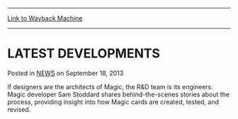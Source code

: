
---
[Link to Wayback Machine](https://web.archive.org/web/20220527044328/https://magic.wizards.com/en/articles/archive/latest-developments-2013-09-18)

[_metadata_:description]:- "If designers are the architects of Magic, the R&D team is its engineers. Magic developer Sam Stoddard shares behind-the-scenes stories about the process, providing insight into how Magic cards are created, tested, and revised."
[_metadata_:generator]:- "Drupal 7 (http://drupal.org)"
[_metadata_:node]:- "46504"
[_metadata_:publish_date]:- "2013-09-18"
[_metadata_:source]:- "div-main-content"
[_metadata_:title]:- "LATEST DEVELOPMENTS"
[_metadata_:wayback_capture_timestamp]:- "2022-05-27 04:43:28"
[_metadata_:wayback_raw_url]:- "https://web.archive.org/web/20220527044328id_/https://magic.wizards.com/en/articles/archive/latest-developments-2013-09-18"
[_metadata_:wayback_url]:- "https://magic.wizards.com/en/articles/archive/latest-developments-2013-09-18"
---


LATEST DEVELOPMENTS
===================



 Posted in [NEWS](/en/articles)
 on September 18, 2013 










If designers are the architects of Magic, the R&D team is its engineers. Magic developer Sam Stoddard shares behind-the-scenes stories about the process, providing insight into how Magic cards are created, tested, and revised.







